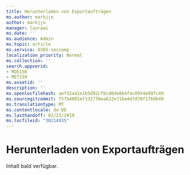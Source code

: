 ```yaml
---
title: Herunterladen von Exportaufträgen
ms.author: markjjo
author: markjjo
manager: laurawi
ms.date: ''
ms.audience: Admin
ms.topic: article
ms.service: O365-seccomp
localization_priority: Normal
ms.collection: ''
search.appverid:
- MOE150
- MET150
ms.assetid: ''
description: ''
ms.openlocfilehash: aef32ad1e1b5d92cfbcd0de064f4c0934e89fc49
ms.sourcegitcommit: f57b4001ef1327f0ea622e716a4d7d78f1769b49
ms.translationtype: MT
ms.contentlocale: de-DE
ms.lasthandoff: 02/23/2019
ms.locfileid: "30214935"
---
```

# <a name="download-export-jobs"></a>Herunterladen von Exportaufträgen

Inhalt bald verfügbar.